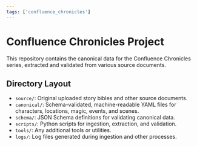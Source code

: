 ```yaml
---
tags: ['confluence_chronicles']
---
```


# Confluence Chronicles Project

This repository contains the canonical data for the Confluence Chronicles series, extracted and validated from various source documents.

## Directory Layout

- `source/`: Original uploaded story bibles and other source documents.
- `canonical/`: Schema-validated, machine-readable YAML files for characters, locations, magic, events, and scenes.
- `schema/`: JSON Schema definitions for validating canonical data.
- `scripts/`: Python scripts for ingestion, extraction, and validation.
- `tools/`: Any additional tools or utilities.
- `logs/`: Log files generated during ingestion and other processes.

